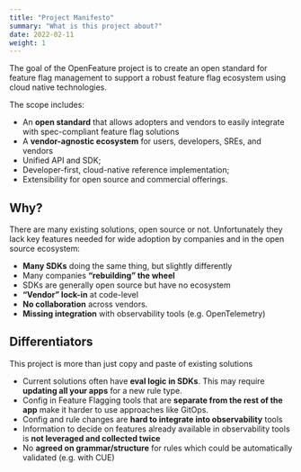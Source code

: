 ```yaml
---
title: "Project Manifesto"
summary: "What is this project about?"
date: 2022-02-11
weight: 1
---
```


The goal of the OpenFeature project is to create an open standard for feature flag management to support a robust feature flag ecosystem using cloud native technologies.

The scope includes:
- An **open standard** that allows adopters and vendors to easily integrate with spec-compliant feature flag solutions
- A **vendor-agnostic ecosystem** for users, developers, SREs, and vendors
- Unified API and SDK;
- Developer-first, cloud-native reference implementation; 
- Extensibility for open source and commercial offerings.

## Why?

There are many existing solutions, open source or not.
Unfortunately they lack key features needed for wide adoption
by companies and in the open source ecosystem:

- **Many SDKs** doing the same thing, but slightly differently
- Many companies **“rebuilding” the wheel**
- SDKs are generally open source but have no ecosystem
- **“Vendor” lock-in** at code-level
- **No collaboration** across vendors. 
- **Missing integration** with observability tools (e.g. OpenTelemetry)

## Differentiators

This project is more than just copy and paste of existing solutions

* Current solutions often have **eval logic in SDKs**.
  This may require **updating all your apps** for a new rule type.
* Config in Feature Flagging tools that are **separate from the rest of the app** make it harder to use approaches like GitOps. 
* Config and rule changes are **hard to integrate into observability** tools 
* Information to decide on features already available in observability tools is **not leveraged and collected twice**
* No **agreed on grammar/structure** for rules which could be automatically validated (e.g. with CUE)
